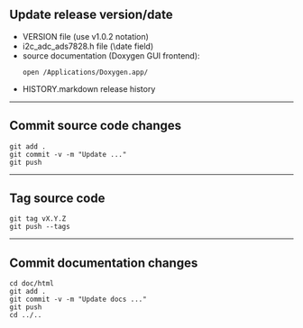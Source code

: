## Update release version/date
- VERSION file (use v1.0.2 notation)
- i2c_adc_ads7828.h file (\date field)
- source documentation (Doxygen GUI frontend):
  ```
  open /Applications/Doxygen.app/
  ```
- HISTORY.markdown release history

---
## Commit source code changes
```
git add .
git commit -v -m "Update ..."
git push
```

---
## Tag source code
```
git tag vX.Y.Z
git push --tags
```

---
## Commit documentation changes
```
cd doc/html
git add .
git commit -v -m "Update docs ..."
git push
cd ../..
```

